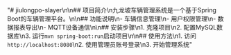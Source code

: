 "# jiulongpo-slayer\n\n## 项目简介\n九龙坡车辆管理系统是一个基于Spring Boot的车辆管理平台。\n\n## 功能说明\n- 车辆信息管理\n- 用户权限管理\n- 数据报表导出\n- MQTT设备通信\n\n## 安装步骤\n1. 克隆项目\n2. 配置MySQL数据库\n3. 运行`mvn spring-boot:run`启动项目\n\n## 使用方法\n1. 访问`http://localhost:8080`\n2. 使用管理员账号登录\n3. 开始管理系统"